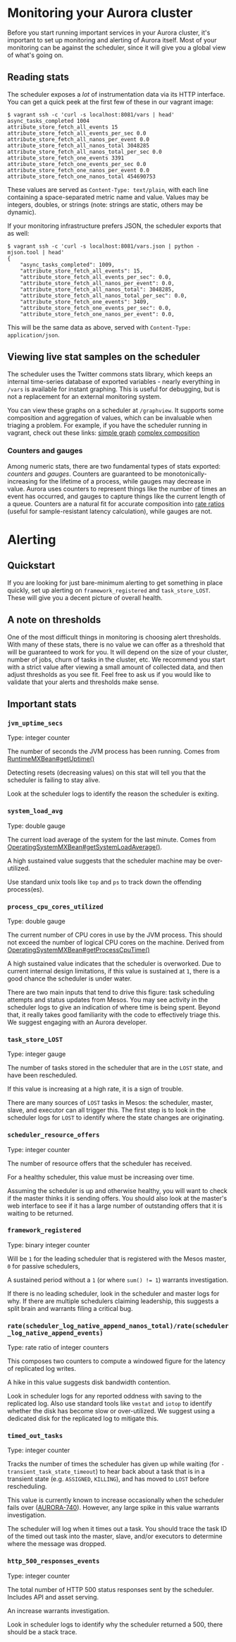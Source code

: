 # Monitoring your Aurora cluster

Before you start running important services in your Aurora cluster, it's important to set up
monitoring and alerting of Aurora itself.  Most of your monitoring can be against the scheduler,
since it will give you a global view of what's going on.

## Reading stats
The scheduler exposes a *lot* of instrumentation data via its HTTP interface. You can get a quick
peek at the first few of these in our vagrant image:

    $ vagrant ssh -c 'curl -s localhost:8081/vars | head'
    async_tasks_completed 1004
    attribute_store_fetch_all_events 15
    attribute_store_fetch_all_events_per_sec 0.0
    attribute_store_fetch_all_nanos_per_event 0.0
    attribute_store_fetch_all_nanos_total 3048285
    attribute_store_fetch_all_nanos_total_per_sec 0.0
    attribute_store_fetch_one_events 3391
    attribute_store_fetch_one_events_per_sec 0.0
    attribute_store_fetch_one_nanos_per_event 0.0
    attribute_store_fetch_one_nanos_total 454690753

These values are served as `Content-Type: text/plain`, with each line containing a space-separated metric
name and value. Values may be integers, doubles, or strings (note: strings are static, others
may be dynamic).

If your monitoring infrastructure prefers JSON, the scheduler exports that as well:

    $ vagrant ssh -c 'curl -s localhost:8081/vars.json | python -mjson.tool | head'
    {
        "async_tasks_completed": 1009,
        "attribute_store_fetch_all_events": 15,
        "attribute_store_fetch_all_events_per_sec": 0.0,
        "attribute_store_fetch_all_nanos_per_event": 0.0,
        "attribute_store_fetch_all_nanos_total": 3048285,
        "attribute_store_fetch_all_nanos_total_per_sec": 0.0,
        "attribute_store_fetch_one_events": 3409,
        "attribute_store_fetch_one_events_per_sec": 0.0,
        "attribute_store_fetch_one_nanos_per_event": 0.0,

This will be the same data as above, served with `Content-Type: application/json`.

## Viewing live stat samples on the scheduler
The scheduler uses the Twitter commons stats library, which keeps an internal time-series database
of exported variables - nearly everything in `/vars` is available for instant graphing.  This is
useful for debugging, but is not a replacement for an external monitoring system.

You can view these graphs on a scheduler at `/graphview`.  It supports some composition and
aggregation of values, which can be invaluable when triaging a problem.  For example, if you have
the scheduler running in vagrant, check out these links:
[simple graph](http://192.168.33.7:8081/graphview?query=jvm_uptime_secs)
[complex composition](http://192.168.33.7:8081/graphview?query=rate\(scheduler_log_native_append_nanos_total\)%2Frate\(scheduler_log_native_append_events\)%2F1e6)

### Counters and gauges
Among numeric stats, there are two fundamental types of stats exported: _counters_ and _gauges_.
Counters are guaranteed to be monotonically-increasing for the lifetime of a process, while gauges
may decrease in value.  Aurora uses counters to represent things like the number of times an event
has occurred, and gauges to capture things like the current length of a queue.  Counters are a
natural fit for accurate composition into [rate ratios](http://en.wikipedia.org/wiki/Rate_ratio)
(useful for sample-resistant latency calculation), while gauges are not.

# Alerting

## Quickstart
If you are looking for just bare-minimum alerting to get something in place quickly, set up alerting
on `framework_registered` and `task_store_LOST`. These will give you a decent picture of overall
health.

## A note on thresholds
One of the most difficult things in monitoring is choosing alert thresholds. With many of these
stats, there is no value we can offer as a threshold that will be guaranteed to work for you. It
will depend on the size of your cluster, number of jobs, churn of tasks in the cluster, etc. We
recommend you start with a strict value after viewing a small amount of collected data, and then
adjust thresholds as you see fit. Feel free to ask us if you would like to validate that your alerts
and thresholds make sense.

## Important stats

### `jvm_uptime_secs`
Type: integer counter

The number of seconds the JVM process has been running. Comes from
[RuntimeMXBean#getUptime()](http://docs.oracle.com/javase/7/docs/api/java/lang/management/RuntimeMXBean.html#getUptime\(\))

Detecting resets (decreasing values) on this stat will tell you that the scheduler is failing to
stay alive.

Look at the scheduler logs to identify the reason the scheduler is exiting.

### `system_load_avg`
Type: double gauge

The current load average of the system for the last minute. Comes from
[OperatingSystemMXBean#getSystemLoadAverage()](http://docs.oracle.com/javase/7/docs/api/java/lang/management/OperatingSystemMXBean.html?is-external=true#getSystemLoadAverage\(\)).

A high sustained value suggests that the scheduler machine may be over-utilized.

Use standard unix tools like `top` and `ps` to track down the offending process(es).

### `process_cpu_cores_utilized`
Type: double gauge

The current number of CPU cores in use by the JVM process. This should not exceed the number of
logical CPU cores on the machine. Derived from
[OperatingSystemMXBean#getProcessCpuTime()](http://docs.oracle.com/javase/7/docs/jre/api/management/extension/com/sun/management/OperatingSystemMXBean.html)

A high sustained value indicates that the scheduler is overworked. Due to current internal design
limitations, if this value is sustained at `1`, there is a good chance the scheduler is under water.

There are two main inputs that tend to drive this figure: task scheduling attempts and status
updates from Mesos.  You may see activity in the scheduler logs to give an indication of where
time is being spent.  Beyond that, it really takes good familiarity with the code to effectively
triage this.  We suggest engaging with an Aurora developer.

### `task_store_LOST`
Type: integer gauge

The number of tasks stored in the scheduler that are in the `LOST` state, and have been rescheduled.

If this value is increasing at a high rate, it is a sign of trouble.

There are many sources of `LOST` tasks in Mesos: the scheduler, master, slave, and executor can all
trigger this.  The first step is to look in the scheduler logs for `LOST` to identify where the
state changes are originating.

### `scheduler_resource_offers`
Type: integer counter

The number of resource offers that the scheduler has received.

For a healthy scheduler, this value must be increasing over time.

Assuming the scheduler is up and otherwise healthy, you will want to check if the master thinks it
is sending offers. You should also look at the master's web interface to see if it has a large
number of outstanding offers that it is waiting to be returned.

### `framework_registered`
Type: binary integer counter

Will be `1` for the leading scheduler that is registered with the Mesos master, `0` for passive
schedulers,

A sustained period without a `1` (or where `sum() != 1`) warrants investigation.

If there is no leading scheduler, look in the scheduler and master logs for why.  If there are
multiple schedulers claiming leadership, this suggests a split brain and warrants filing a critical
bug.

### `rate(scheduler_log_native_append_nanos_total)/rate(scheduler_log_native_append_events)`
Type: rate ratio of integer counters

This composes two counters to compute a windowed figure for the latency of replicated log writes.

A hike in this value suggests disk bandwidth contention.

Look in scheduler logs for any reported oddness with saving to the replicated log. Also use
standard tools like `vmstat` and `iotop` to identify whether the disk has become slow or
over-utilized. We suggest using a dedicated disk for the replicated log to mitigate this.

### `timed_out_tasks`
Type: integer counter

Tracks the number of times the scheduler has given up while waiting
(for `-transient_task_state_timeout`) to hear back about a task that is in a transient state
(e.g. `ASSIGNED`, `KILLING`), and has moved to `LOST` before rescheduling.

This value is currently known to increase occasionally when the scheduler fails over
([AURORA-740](https://issues.apache.org/jira/browse/AURORA-740)). However, any large spike in this
value warrants investigation.

The scheduler will log when it times out a task. You should trace the task ID of the timed out
task into the master, slave, and/or executors to determine where the message was dropped.

### `http_500_responses_events`
Type: integer counter

The total number of HTTP 500 status responses sent by the scheduler. Includes API and asset serving.

An increase warrants investigation.

Look in scheduler logs to identify why the scheduler returned a 500, there should be a stack trace.
